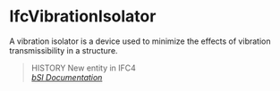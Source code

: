 IfcVibrationIsolator
====================
A vibration isolator is a device used to minimize the effects of vibration
transmissibility in a structure.  
> HISTORY New entity in IFC4  
[ _bSI
Documentation_](https://standards.buildingsmart.org/IFC/DEV/IFC4_2/FINAL/HTML/schema/ifchvacdomain/lexical/ifcvibrationisolator.htm)


